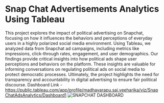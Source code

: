 # Snap Chat Advertisements Analytics Using Tableau
This project explores the impact of political advertising on Snapchat, focusing on how it influences the behaviors and perceptions of everyday users in a highly polarized social media environment. Using Tableau, we analyzed data from Snapchat ad campaigns, including metrics like impressions, click-through rates, engagement, and user demographics. Our findings provide critical insights into how political ads shape user perceptions and behaviors on the platform. These insights are valuable for informing conversations on regulating political ads on social media to protect democratic processes. Ultimately, the project highlights the need for transparency and accountability in digital advertising to ensure fair political discourse.
Dashboard Link -  https://public.tableau.com/app/profile/madhavarapu.sai.veeharika/viz/SnapChatAdsAnalytics/Dashboard1
![SNAPCHAT DASHBOARD](https://github.com/user-attachments/assets/9d4a7536-5ec5-4f9b-a719-69ea2120a900)
